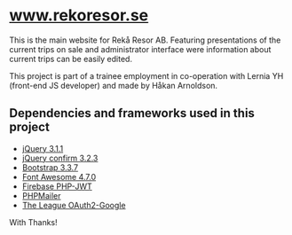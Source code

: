 # www.rekoresor.se

This is the main website for Rekå Resor AB.
Featuring presentations of the current trips on sale and administrator interface were information about current trips can be easily edited.

This project is part of a trainee employment in co-operation with Lernia YH (front-end JS developer) and made by Håkan Arnoldson.

## Dependencies and frameworks used in this project
* [jQuery 3.1.1](https://github.com/jquery/jquery)
* [jQuery confirm 3.2.3](https://github.com/craftpip/jquery-confirm)
* [Bootstrap 3.3.7](https://github.com/twbs/bootstrap)
* [Font Awesome 4.7.0](https://github.com/FortAwesome/Font-Awesome)
* [Firebase PHP-JWT](https://github.com/firebase/php-jwt)
* [PHPMailer](https://github.com/PHPMailer/PHPMailer)
* [The League OAuth2-Google](https://github.com/thephpleague/oauth2-google)

With Thanks!
